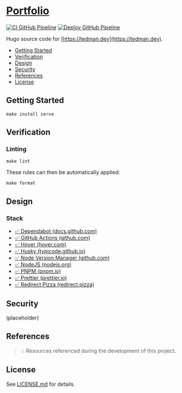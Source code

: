 # [Portfolio](https://github.com/dbtedman/portfolio)

[![CI GitHub Pipeline](https://img.shields.io/github/actions/workflow/status/dbtedman/portfolio/ci.yml?branch=main&style=for-the-badge&logo=github&label=ci)](https://github.com/dbtedman/portfolio/actions/workflows/ci.yml)
[![Deploy GitHub Pipeline](https://img.shields.io/github/actions/workflow/status/dbtedman/portfolio/deploy.yml?branch=main&style=for-the-badge&logo=github&label=deploy)](https://github.com/dbtedman/portfolio/actions/workflows/deploy.yml)

Hugo source code for [https://tedman.dev](https://tedman.dev).

-   [Getting Started](#getting-started)
-   [Verification](#verification)
-   [Design](#design)
-   [Security](#security)
-   [References](#references)
-   [License](#license)

## Getting Started

```shell
make install serve
```

## Verification

### Linting

```shell
make lint
```

These rules can then be automatically applied:

```shell
make format
```

## Design

### Stack

-   [✅ Dependabot (docs.github.com)](https://docs.github.com/en/code-security/dependabot)
-   [✅ GitHub Actions (github.com)](https://github.com/features/actions)
-   [✅ Hover (hover.com)](https://www.hover.com/)
-   [✅ Husky (typicode.github.io)](https://typicode.github.io/husky/#/)
-   [✅ Node Version Manager (github.com)](https://github.com/nvm-sh/nvm)
-   [✅ NodeJS (nodejs.org)](https://nodejs.org/en/)
-   [✅ PNPM (pnpm.io)](https://pnpm.io/)
-   [✅ Prettier (prettier.io)](https://prettier.io/)
-   [✅ Redirect Pizza (redirect.pizza)](https://redirect.pizza/)

## Security

(placeholder)

## References

> 💡 Resources referenced during the development of this project.

## License

See [LICENSE.md](./LICENSE.md) for details.
